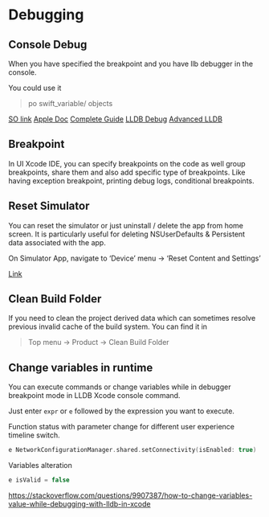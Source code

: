 # Debugging

## Console Debug

When you have specified the breakpoint and you have llb debugger in the console.

You could use it

> po swift\_variable/ objects

[SO link](https://stackoverflow.com/questions/4735156/xcode-debugger-view-value-of-variable) [Apple Doc](https://developer.apple.com/library/archive/documentation/DeveloperTools/Conceptual/debugging_with_xcode/chapters/debugging_tools.html) [Complete Guide](https://andela.com/insights/the-complete-guide-to-debug-swift-code-with-lldb/) [LLDB Debug](https://medium.com/flawless-app-stories/debugging-swift-code-with-lldb-b30c5cf2fd49) [Advanced LLDB](https://medium.com/@fadiderias/xcode-and-lldb-advanced-debugging-tutorial-part-1-31919aa149e0)

## Breakpoint

In UI Xcode IDE, you can specify breakpoints on the code as well group breakpoints, share them and also add specific type of breakpoints. Like having exception breakpoint, printing debug logs, conditional breakpoints.

## Reset Simulator

You can reset the simulator or just uninstall / delete the app from home screen. It is particularly useful for deleting NSUserDefaults & Persistent data associated with the app.

On Simulator App, navigate to ‘Device’ menu -&gt; ‘Reset Content and Settings’

[Link](https://stackoverflow.com/questions/16195859/reset-ios-simulator-application-data-to-run-app-for-first-time)

## Clean Build Folder

If you need to clean the project derived data which can sometimes resolve previous invalid cache of the build system. You can find it in

> Top menu -&gt; Product -&gt; Clean Build Folder


## Change variables in runtime

You can execute commands or change variables while in debugger breakpoint mode in LLDB Xcode console command.


Just enter `expr` or `e` followed by the expression you want to execute.

Function status with parameter change for different user experience timeline switch.
```swift
e NetworkConfigurationManager.shared.setConnectivity(isEnabled: true)
```
Variables alteration
```swift
e isValid = false
```
https://stackoverflow.com/questions/9907387/how-to-change-variables-value-while-debugging-with-lldb-in-xcode